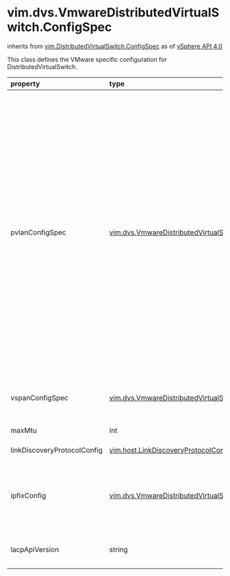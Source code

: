 vim.dvs.VmwareDistributedVirtualSwitch.ConfigSpec
=================================================
inherits from [vim.DistributedVirtualSwitch.ConfigSpec](docs/vim.DistributedVirtualSwitch.ConfigSpec.md)
as of [vSphere API 4.0](vim.version.md#vim.version.version5)


This class defines the VMware specific configuration for   DistributedVirtualSwitch.

| property | type | optional | priv | desc |
|:---------|:-----|:---------|:-----|:-----|
| pvlanConfigSpec | [vim.dvs.VmwareDistributedVirtualSwitch.PvlanConfigSpec](vim.dvs.VmwareDistributedVirtualSwitch.PvlanConfigSpec.md "vim.dvs.VmwareDistributedVirtualSwitch.PvlanConfigSpec") | true | None | The PVLAN configuration specification.   <p>   A <a href="vim.dvs.VmwareDistributedVirtualSwitch.PvlanMapEntry.md">VMwareDVSPvlanMapEntry</a>   that has the same value for   <a href="vim.dvs.VmwareDistributedVirtualSwitch.PvlanMapEntry.md#primaryVlanId">primaryVlanId</a> and   <a href="vim.dvs.VmwareDistributedVirtualSwitch.PvlanMapEntry.md#secondaryVlanId">secondaryVlanId</a>   is referred to as a primary PVLAN entry.   Otherwise, the <a href="vim.dvs.VmwareDistributedVirtualSwitch.PvlanMapEntry.md">VMwareDVSPvlanMapEntry</a>   is referred to as a secondary PVLAN entry.   <p>   The <a href="vim.dvs.VmwareDistributedVirtualSwitch.PvlanMapEntry.md#pvlanType">pvlanType</a>   of a primary PVLAN entry must be   <a href="vim.dvs.VmwareDistributedVirtualSwitch.PvlanPortType.md#promiscuous">promiscuous</a>.   A secondary PVLAN entry can have a   <a href="vim.dvs.VmwareDistributedVirtualSwitch.PvlanMapEntry.md#pvlanType">pvlanType</a>   of either   <a href="vim.dvs.VmwareDistributedVirtualSwitch.PvlanPortType.md#community">community</a> or   <a href="vim.dvs.VmwareDistributedVirtualSwitch.PvlanPortType.md#isolated">isolated</a>.   <p>   Primary PVLAN entries must be explicitly added.   If there is no primary PVLAN entry corresponding to the   <a href="vim.dvs.VmwareDistributedVirtualSwitch.PvlanMapEntry.md#primaryVlanId">primaryVlanId</a>   of a secondary PVLAN entry, a fault is thrown.   <p>   While deleting a primary PVLAN entry, any associated secondary PVLAN   entries must be explicitly deleted. |
| vspanConfigSpec | [vim.dvs.VmwareDistributedVirtualSwitch.VspanConfigSpec](vim.dvs.VmwareDistributedVirtualSwitch.VspanConfigSpec.md "vim.dvs.VmwareDistributedVirtualSwitch.VspanConfigSpec") | true | None | The Distributed Port Mirroring configuration specification. The VSPAN   sessions in the array cannot be of the same key. |
| maxMtu | int | true | None | The maximum MTU in the switch. |
| linkDiscoveryProtocolConfig | [vim.host.LinkDiscoveryProtocolConfig](vim.host.LinkDiscoveryProtocolConfig.md "vim.host.LinkDiscoveryProtocolConfig") | true | None | See <a href="vim.host.LinkDiscoveryProtocolConfig.md">LinkDiscoveryProtocolConfig</a>. |
| ipfixConfig | [vim.dvs.VmwareDistributedVirtualSwitch.IpfixConfig](vim.dvs.VmwareDistributedVirtualSwitch.IpfixConfig.md "vim.dvs.VmwareDistributedVirtualSwitch.IpfixConfig") | true | None | Configuration for ipfix monitoring of the switch traffic. This must be   set before ipfix monitoring can be enabled for the switch, or for any   portgroup or port of the switch.<br>See <a href="vim.dvs.VmwareDistributedVirtualSwitch.VmwarePortConfigPolicy.md#ipfixEnabled">ipfixEnabled</a><br> |
| lacpApiVersion | string | true | None | The Link Aggregation Control Protocol group version in the switch.   See LacpApiVersion for valid values. |


